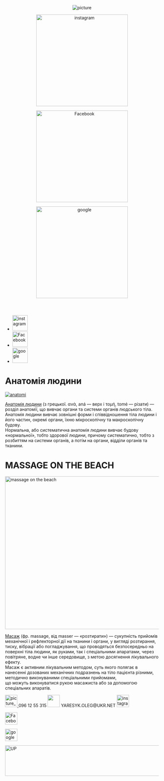 <!DOCTYPE html>
<html lang="en">
<head>
	<meta charset="UTF-8">
	<meta http-equiv="X-UA-Compatible" content="IE=edge">
	<meta name="viewport" content="width=device-width, initial-scale=1.0">
	<title>YARESYK OLEG</title>
</head>

<body>

<header>
   <img id="p1" src="img/sign-Lion.jpg" alt="picture">

<a target="_blank" href="https://www.instagram.com/yaresyk_oleg/" ><img src="img/instagram.jpg" width="300" height="300" alt="instagram"></a>

<a target="_blank" href="https://www.facebook.com/oleg.yaresyk"> <img src="img/fb.png" height="300" width="300" alt="Facebook"> </a>

<a target="_blank" href="https://www.google.com"> <img src="img/завантаження.jpg" height="300" width="300" alt="google"> </a>
</header>

<nav>
	<ul>
		<li>
			<a target="_blank" href="https://www.instagram.com/yaresyk_oleg/" ><img src="img/instagram.jpg" width="50" height="50" alt="instagram"></a>
		</li>
		<li><a target="_blank" href="https://www.facebook.com/oleg.yaresyk"> <img src="img/fb.png" height="50" width="50" alt="Facebook"> </a>
		</li>
		<li>
			<a target="_blank" href="https://www.google.com"> <img src="img/завантаження.jpg" height="50" width="50" alt="google"> </a>
		</li>
	</ul>
</nav>

<main>
<div class="first_tine_anatomi_people">
<h1 title="Anatomi" >Анатомія людини</h1>
<a target="_blank" href="https://www.google.com/url?sa=i&url=https%3A%2F%2Fbiomed.knu.ua%2Finstitute-activity%2Feducational%2Fkafedry%2Fkafedra-anatomii-ta-patolohichnoi-fiziolohii%2Fosvitnia-diialnist.html&psig=AOvVaw2_SxDwwOit0TDEZ-8aBm43&ust=1648659961093000&source=images&cd=vfe&ved=0CAsQjRxqFwoTCICdhY7n6_YCFQAAAAAdAAAAABAJ"> <img src="img/anathomy.jpg" alt="anatomi"> </a>
<p title="anatomi" >
	<a target="_blank" href="https://uk.wikipedia.org/wiki/%D0%90%D0%BD%D0%B0%D1%82%D0%BE%D0%BC%D1%96%D1%8F_%D0%BB%D1%8E%D0%B4%D0%B8%D0%BD%D0%B8">Анатомія людини</a> (з грецької. ανά, aná — верх і τομή, tomé — різати) — розділ анатомії, що вивчає органи та системи органів людського тіла. <br> Анатомія людини вивчає зовнішні форми і співвідношення тіла людини і його частин, окремі органи, їхню мікроскопічну та макроскопічну будову. <br> Нормальна, або систематична анатомія людини вивчає будову «нормальної», тобто здорової людини, причому систематично, тобто з розбиттям на системи органів, а потім на органи, відділи органів та тканини.
</p>
</div>

<div class="two_time_massage"  >
<h1>MASSAGE ON THE BEACH</h1>
<a target="_blank" href="https://www.google.com/url?sa=i&url=https%3A%2F%2Fwww.youtube.com%2Fwatch%3Fv%3D2fBvNTC6nIA&psig=AOvVaw0On6fH-a12UQ-7EScM-h1_&ust=1648660184297000&source=images&cd=vfe&ved=0CAsQjRxqFwoTCMjTlf3n6_YCFQAAAAAdAAAAABAY"> <img src="img/mqdefault.jpg" width="1000" height="500" title="massage" alt="massage on the beach"></a>
<p title="massage">
	<a target="_blank" href="https://uk.wikipedia.org/wiki/%D0%9C%D0%B0%D1%81%D0%B0%D0%B6"> Масаж</a> (фр. massage, від masser — «розтирати») — сукупність прийомів механічної і рефлекторної дії на тканини і органи, у вигляді розтирання, <br> тиску, вібрації або погладжування, що проводяться безпосередньо на поверхні тіла людини, як руками, так і спеціальними апаратами, через повітряне, водне чи інше середовище, з метою досягнення лікувального ефекту. <br> Масаж є активним лікувальним методом, суть якого полягає в нанесенні дозованих механічних подразнень на тіло пацієнта різними, методично виконуваними спеціальними прийомами, <br> що можуть виконуватися рукою масажиста або за допомогою спеціальних апаратів.
</p>
</div>
</main>

<footer>

<div class="EBOUTE YARESYK">
<a target="_blank" href="https://www.google.com/url?sa=i&url=https%3A%2F%2Fru.pngtree.com%2Ffreepng%2Fcalling-telephone-glyph-icon-vector_5199516.html&psig=AOvVaw2SMMfhtsFDIaTeMXCyEyJV&ust=1648661050424000&source=images&cd=vfe&ved=0CAsQjRxqFwoTCKjVp5Tr6_YCFQAAAAAdAAAAABAD"> <img src="img/pngtree-calling-telephone-glyph-icon-vector-png-image_1885956.jpg" width="40" height="40" alt="picture_phone"> </a>
096 12 55 315 
<a target="_blank" href="https://www.google.com/url?sa=i&url=https%3A%2F%2Ficon-icons.com%2Fru%2F%25D0%25B7%25D0%25BD%25D0%25B0%25D1%2587%25D0%25BE%25D0%25BA%2FEmail%2F30017&psig=AOvVaw2JqY5aLdInAq0ZHzWbryTy&ust=1648661253986000&source=images&cd=vfe&ved=0CAsQjRxqFwoTCODiqPbr6_YCFQAAAAAdAAAAABAD"> </a>
<img src="img/завантаження (1).jpg" width="40" height="40"  alt="">
YARESYK.OLEG@UKR.NET
<a target="_blank" href="https://www.instagram.com/yaresyk_oleg/" ><img src="img/instagram.jpg" width="40" height="40" alt="instagram"></a>

<a target="_blank" href="https://www.facebook.com/oleg.yaresyk"> <img src="img/fb.png" height="40" width="40" alt="Facebook"> </a>

<a target="_blank" href="https://www.google.com"> <img src="img/завантаження.jpg" height="40" width="40" alt="google"> </a>

</div>

<span> <a href="#p1"><img src="img/стріла.png.crdownload" height="100" width="1300" alt="UP"></a> </span>
</footer>

</body>
</html>
